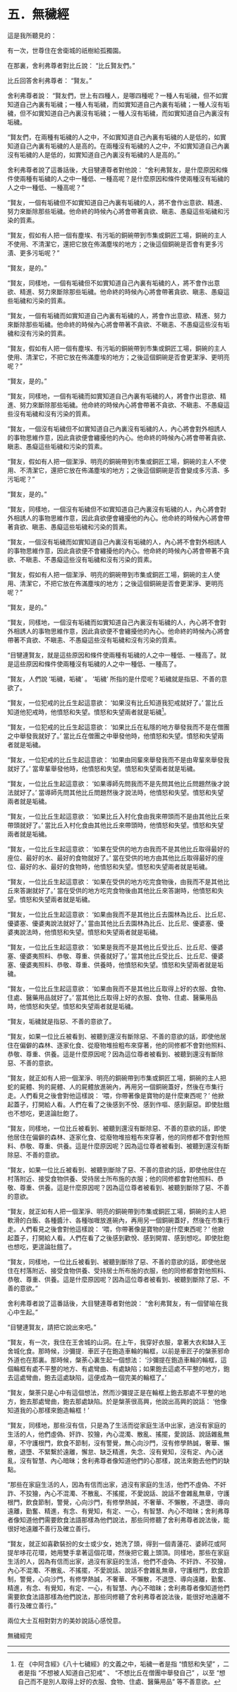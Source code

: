 # 五．無穢經

這是我所聽見的：

有一次，世尊住在舍衛城的祇樹給孤獨園。

在那裏，舍利弗尊者對比丘說： “比丘賢友們。”

比丘回答舍利弗尊者： “賢友。”

舍利弗尊者說： “賢友們，世上有四種人，是哪四種呢？一種人有垢穢，但不如實知道自己內裏有垢穢；一種人有垢穢，而如實知道自己內裏有垢穢；一種人沒有垢穢，但不如實知道自己內裏沒有垢穢；一種人沒有垢穢，而如實知道自己內裏沒有垢穢。

“賢友們，在兩種有垢穢的人之中，不如實知道自己內裏有垢穢的人是低的，如實知道自己內裏有垢穢的人是高的。在兩種沒有垢穢的人之中，不如實知道自己內裏沒有垢穢的人是低的，如實知道自己內裏沒有垢穢的人是高的。”

舍利弗尊者說了這番話後，大目犍連尊者對他說： “舍利弗賢友，是什麼原因和條件使兩種有垢穢的人之中一種低、一種高呢？是什麼原因和條件使兩種沒有垢穢的人之中一種低、一種高呢？”

“賢友，一個有垢穢但不如實知道自己內裏有垢穢的人，將不會作出意欲、精進、努力來斷除那些垢穢。他命終的時候內心將會帶著貪欲、瞋恚、愚癡這些垢穢和污染的質素。

“賢友，假如有人把一個有塵埃、有污垢的銅碗帶到市集或銅匠工場，銅碗的主人不使用、不清潔它，還把它放在佈滿塵埃的地方；之後這個銅碗是否會有更多污漬、更多污垢呢？”

“賢友，是的。”

“賢友，同樣地，一個有垢穢但不如實知道自己內裏有垢穢的人，將不會作出意欲、精進、努力來斷除那些垢穢。他命終的時候內心將會帶著貪欲、瞋恚、愚癡這些垢穢和污染的質素。

“賢友，一個有垢穢而如實知道自己內裏有垢穢的人，將會作出意欲、精進、努力來斷除那些垢穢。他命終的時候內心將會帶著不貪欲、不瞋恚、不愚癡這些沒有垢穢和沒有污染的質素。

“賢友，假如有人把一個有塵埃、有污垢的銅碗帶到市集或銅匠工場，銅碗的主人使用、清潔它，不把它放在佈滿塵埃的地方；之後這個銅碗是否會更潔淨、更明亮呢？”

“賢友，是的。”

“賢友，同樣地，一個有垢穢而如實知道自己內裏有垢穢的人，將會作出意欲、精進、努力來斷除那些垢穢。他命終的時候內心將會帶著不貪欲、不瞋恚、不愚癡這些沒有垢穢和沒有污染的質素。

“賢友，一個沒有垢穢但不如實知道自己內裏沒有垢穢的人，內心將會對外相誘人的事物思維作意，因此貪欲便會纏擾他的內心。他命終的時候內心將會帶著貪欲、瞋恚、愚癡這些垢穢和污染的質素。

“賢友，假如有人把一個潔淨、明亮的銅碗帶到市集或銅匠工場，銅碗的主人不使用、不清潔它，還把它放在佈滿塵埃的地方；之後這個銅碗是否會變成多污漬、多污垢呢？”

“賢友，是的。”

“賢友，同樣地，一個沒有垢穢但不如實知道自己內裏沒有垢穢的人，內心將會對外相誘人的事物思維作意，因此貪欲便會纏擾他的內心。他命終的時候內心將會帶著貪欲、瞋恚、愚癡這些垢穢和污染的質素。

“賢友，一個沒有垢穢而如實知道自己內裏沒有垢穢的人，內心將不會對外相誘人的事物思維作意，因此貪欲便不會纏擾他的內心。他命終的時候內心將會帶著不貪欲、不瞋恚、不愚癡這些沒有垢穢和沒有污染的質素。

“賢友，假如有人把一個潔淨、明亮的銅碗帶到市集或銅匠工場，銅碗的主人使用、清潔它，不把它放在佈滿塵埃的地方；之後這個銅碗是否會更潔淨、更明亮呢？”

“賢友，是的。”

“賢友，同樣地，一個沒有垢穢而如實知道自己內裏沒有垢穢的人，內心將不會對外相誘人的事物思維作意，因此貪欲便不會纏擾他的內心。他命終的時候內心將會帶著不貪欲、不瞋恚、不愚癡這些沒有垢穢和沒有污染的質素。

“目犍連賢友，就是這些原因和條件使兩種有垢穢的人之中一種低、一種高了。就是這些原因和條件使兩種沒有垢穢的人之中一種低、一種高了。

“賢友，人們說 ‘垢穢，垢穢’ 。 ‘垢穢’ 所指的是什麼呢？垢穢就是指惡、不善的意欲了。

“賢友，一位犯戒的比丘生起這意欲： ‘如果沒有比丘知道我犯戒就好了。’ 當比丘知道他犯戒時，他憤怒和失望。憤怒和失望兩者就是垢穢[^1]。

“賢友，一位犯戒的比丘生起這意欲： ‘如果比丘在私隱的地方舉發我而不是在僧團之中舉發我就好了。’ 當比丘在僧團之中舉發他時，他憤怒和失望。憤怒和失望兩者就是垢穢。

“賢友，一位犯戒的比丘生起這意欲： ‘如果由同輩來舉發我而不是由卑輩來舉發我就好了。’ 當卑輩舉發他時，他憤怒和失望。憤怒和失望兩者就是垢穢。

“賢友，一位比丘生起這意欲： ‘如果導師先問我而不是先問其他比丘問題然後才說法就好了。’ 當導師先問其他比丘問題然後才說法時，他憤怒和失望。憤怒和失望兩者就是垢穢。

“賢友，一位比丘生起這意欲： ‘如果比丘入村化食由我來帶頭而不是由其他比丘來帶頭就好了。’ 當比丘入村化食由其他比丘來帶頭時，他憤怒和失望。憤怒和失望兩者就是垢穢。

“賢友，一位比丘生起這意欲： ‘如果在受供的地方由我而不是其他比丘取得最好的座位、最好的水、最好的食物就好了。’ 當在受供的地方由其他比丘取得最好的座位、最好的水、最好的食物時，他憤怒和失望。憤怒和失望兩者就是垢穢。

“賢友，一位比丘生起這意欲： ‘如果在受供的地方吃完食物後，由我而不是其他比丘來答謝就好了。’ 當在受供的地方吃完食物後由其他比丘來答謝時，他憤怒和失望。憤怒和失望兩者就是垢穢。

“賢友，一位比丘生起這意欲： ‘如果由我而不是其他比丘去園林為比丘、比丘尼、優婆塞、優婆夷說法就好了。’ 當由其他比丘去園林為比丘、比丘尼、優婆塞、優婆夷說法時，他憤怒和失望。憤怒和失望兩者就是垢穢。

“賢友，一位比丘生起這意欲： ‘如果是我而不是其他比丘受比丘、比丘尼、優婆塞、優婆夷照料、恭敬、尊重、供養就好了。’ 當其他比丘受比丘、比丘尼、優婆塞、優婆夷照料、恭敬、尊重、供養時，他憤怒和失望。憤怒和失望兩者就是垢穢。

“賢友，一位比丘生起這意欲： ‘如果由我而不是其他比丘取得上好的衣服、食物、住處、醫藥用品就好了。’ 當其他比丘取得上好的衣服、食物、住處、醫藥用品時，他憤怒和失望。憤怒和失望兩者就是垢穢。

“賢友，垢穢就是指惡、不善的意欲了。

“賢友，如果一位比丘被看到、被聽到還沒有斷除惡、不善的意欲的話，即使他居住在偏僻的森林、逐家化食、從廢物堆撿粗布來穿著，他的同修都不會對他照料、恭敬、尊重、供養。這是什麼原因呢？因為這位尊者被看到、被聽到還沒有斷除惡、不善的意欲。

“賢友，就正如有人把一個潔淨、明亮的銅碗帶到市集或銅匠工場，銅碗的主人把蛇的屍體、狗的屍體、人的屍體放進碗內，再用另一個銅碗蓋好，然後在市集行走。人們看見之後會對他這樣說： ‘喂，你帶著像是寶物的是什麼東西呢？’ 他掀起蓋子，打開給人看。人們在看了之後感到不悅、感到作嘔、感到厭惡。即使肚餓也不想吃，更遑論肚飽了。

“賢友，同樣地，一位比丘被看到、被聽到還沒有斷除惡、不善的意欲的話，即使他居住在偏僻的森林、逐家化食、從廢物堆撿粗布來穿著，他的同修都不會對他照料、恭敬、尊重、供養。這是什麼原因呢？因為這位尊者被看到、被聽到還沒有斷除惡、不善的意欲。

“賢友，如果一位比丘被看到、被聽到斷除了惡、不善的意欲的話，即使他居住在村落附近、接受食物供養、受持居士所布施的衣服；他的同修都會對他照料、恭敬、尊重、供養。這是什麼原因呢？因為這位尊者被看到、被聽到斷除了惡、不善的意欲。

“賢友，就正如有人把一個潔淨、明亮的銅碗帶到市集或銅匠工場，銅碗的主人把軟滑的白飯、各種醬汁、各種咖喱放進碗內，再用另一個銅碗蓋好，然後在市集行走。人們看見之後會對他這樣說： ‘喂，你帶著像是寶物的是什麼東西呢？’ 他掀起蓋子，打開給人看。人們在看了之後感到歡悅、感到開胃、感到想吃。即使肚飽也想吃，更遑論肚餓了。

“賢友，同樣地，一位比丘被看到、被聽到斷除了惡、不善的意欲的話，即使他居住在村落附近、接受食物供養、受持居士所布施的衣服，他的同修都會對他照料、恭敬、尊重、供養。這是什麼原因呢？因為這位尊者被看到、被聽到斷除了惡、不善的意欲。”

舍利弗尊者說了這番話後，大目犍連尊者對他說： “舍利弗賢友，有一個譬喻在我心中生起。”

“目犍連賢友，請把它說出來吧。”

“賢友，有一次，我住在王舍城的山洞。在上午，我穿好衣服，拿著大衣和缽入王舍城化食。那時候，沙彌提．車匠子在鉋造車輪的輪框，以前是車匠子的槃荼邪命外道也在那裏。那時候，槃荼心裏生起一個想法： ‘沙彌提在鉋造車輪的輪框，這個輪框有處不平整的地方、有處彎曲、有處缺陷；如果鉋去這處不平整的地方，鉋去這處彎曲，鉋去這處缺陷，這便成為一個完美的輪框了。’

“賢友，槃荼只是心中有這個想法，然而沙彌提正是在輪框上鉋去那處不平整的地方，鉋去那處彎曲，鉋去那處缺陷。於是槃荼很高興，他說出高興的說話： ‘他像知道我的心那樣來鉋造輪框！’

“賢友，同樣地，那些沒有信，只是為了生活而從家庭生活中出家，過沒有家庭的生活的人，他們虛偽、奸詐、狡獪，內心混濁、散亂、搖擺，愛說話、說話雜亂無章，不守護根門，飲食不節制，沒有警覺，無心向沙門，沒有修學熱誠，奢華、懶散，退墮、不緊繫於遠離，懈怠、缺乏精進，失念、沒有覺知，沒有定、內心迷亂，沒有智慧、內心暗昧；舍利弗尊者像知道他們的心那樣，說法來鉋去他們的缺點。

“那些在家庭生活的人，因為有信而出家，過沒有家庭的生活，他們不虛偽、不奸詐、不狡獪，內心不混濁、不散亂、不搖擺，不愛說話、說話不會雜亂無章，守護根門，飲食節制，警覺，心向沙門，有修學熱誠，不奢華、不懶散，不退墮、導向遠離，勤奮、精進，有念、有覺知，有定、一心，有智慧、內心不暗昧；舍利弗尊者像知道他們需要飲食法語那樣為他們說法，那些同修聽了舍利弗尊者說法後，能很好地遠離不善行及確立善行。

“賢友，就正如喜歡裝扮的女士或少女，她洗了頭，得到一個青蓮花、婆師花或阿提牟哆花花環，她用雙手拿著這個花環，然後把它戴上頭頂。同樣地，那些在家庭生活的人，因為有信而出家，過沒有家庭的生活，他們不虛偽、不奸詐、不狡獪，內心不混濁、不散亂、不搖擺，不愛說話、說話不會雜亂無章，守護根門，飲食節制，警覺，心向沙門，有修學熱誠，不奢華、不懶散，不退墮、導向遠離，勤奮、精進，有念、有覺知，有定、一心，有智慧、內心不暗昧；舍利弗尊者像知道他們需要飲食法語那樣為他們說法，那些同修聽了舍利弗尊者說法後，能很好地遠離不善行及確立善行。”

兩位大士互相對對方的美妙說話心感悅意。

無穢經完

---

[^1]: 在 《中阿含經》《八十七穢經》的文義之中，垢穢一者是指 “憤怒和失望” ，二者是指 “不想被人知道自己犯戒” 、 “不想比丘在僧團中舉發自己” ，以至 “想自己而不是別人取得上好的衣服、食物、住處、醫藥用品” 等不善意欲。 

